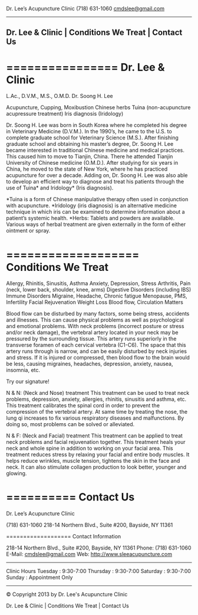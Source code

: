 Dr. Lee’s Acupuncture Clinic
(718) 631-1060 cmdslee@gmail.com

---------------------------------------------------
Dr. Lee & Clinic | Conditions We Treat | Contact Us
---------------------------------------------------

================
Dr. Lee & Clinic
================

L.Ac., D.V.M., M.S., O.M.D.
Dr. Soong H. Lee

Acupuncture, Cupping, Moxibustion
Chinese herbs
Tuina (non-acupuncture acupressure treatment)
Iris diagnosis (Iridology)

Dr. Soong H. Lee was born in South Korea where he completed his degree in Veterinary Medicine (D.V.M.). In the 1990’s, he came to the U.S. to complete graduate school for Veterinary Science (M.S.).
After finishing graduate school and obtaining his master’s degree, Dr. Soong H. Lee became interested in traditional Chinese medicine and medical practices. This caused him to move to Tianjin, China. There he attended Tianjin University of Chinese medicine (O.M.D.).
After studying for six years in China, he moved to the state of New York, where he has practiced acupuncture for over a decade. Adding on, Dr. Soong H. Lee was also able to develop an efficient way to diagnose and treat his patients through the use of Tuina* and Iridology* (Iris diagnosis).

*Tuina is a form of Chinese manipulative therapy often used in conjunction with acupuncture.
*Iridology (iris diagnosis) is an alternative medicine technique in which iris can be examined to determine information about a patient’s systemic health.
*Herbs: Tablets and powders are available. Various ways of herbal treatment are given externally in the form of either ointment or spray.


===================
Conditions We Treat
===================

Allergy, Rhinitis, Sinusitis, Asthma
Anxiety, Depression, Stress
Arthritis, Pain (neck, lower back, shoulder, knee, arms)
Digestive Disorders (including IBS)
Immune Disorders
Migraine, Headache, Chronic fatigue
Menopause, PMS, Infertility
Facial Rejuvenation
Weight Loss
Blood flow, Circulation Matters

Blood flow can be disturbed by many factors, some being stress, accidents and illnesses.
This can cause physical problems as well as psychological and emotional problems.
With neck problems (incorrect posture or stress and/or neck damage), the vertebral artery located in your neck may be pressured by the surrounding tissue. This artery runs superiorly in the transverse foramen of each cervical vertebra (C1-C6). The space that this artery runs through is narrow, and can be easily disturbed by neck injuries and stress. If it is injured or compressed, then blood flow to the brain would be less, causing migraines, headaches, depression, anxiety, nausea, insomnia, etc.

Try our signature!

N & N: (Neck and Nose) treatment
This treatment can be used to treat neck problems, depression, anxiety, allergies, rhinitis, sinusitis and asthma, etc. This treatment calibrates the spinal cord in order to prevent the compression of the vertebral artery. At same time by treating the nose, the lung qi increases to fix various respiratory diseases and malfunctions. By doing so, most problems can be solved or alleviated.

N & F: (Neck and Facial) treatment
This treatment can be applied to treat neck problems and facial rejuvenation together. This treatment heals your neck and whole spine in addition to working on your facial area. This treatment reduces stress by relaxing your facial and entire body muscles. It helps reduce wrinkles, muscle tension, tightens the skin in the face and neck. It can also stimulate collagen production to look better, younger and glowing.


==========
Contact Us
==========

Dr. Lee’s Acupuncture Clinic

(718) 631-1060
218-14 Northern Blvd., Suite #200, Bayside, NY 11361


===================
Contact Information

218-14 Northern Blvd., Suite #200, Bayside, NY 11361 Phone: (718) 631-1060 E-Mail: cmdslee@gmail.com Web: http://www.sleeacupuncture.com


-------------------------
Clinic Hours
Tuesday : 9:30-7:00
Thursday : 9:30-7:00
Saturday : 9:30-7:00
Sunday : Appointment Only


------------------------------------------------
© Copyright 2013 by Dr. Lee's Acupuncture Clinic

Dr. Lee & Clinic | Conditions We Treat | Contact Us
